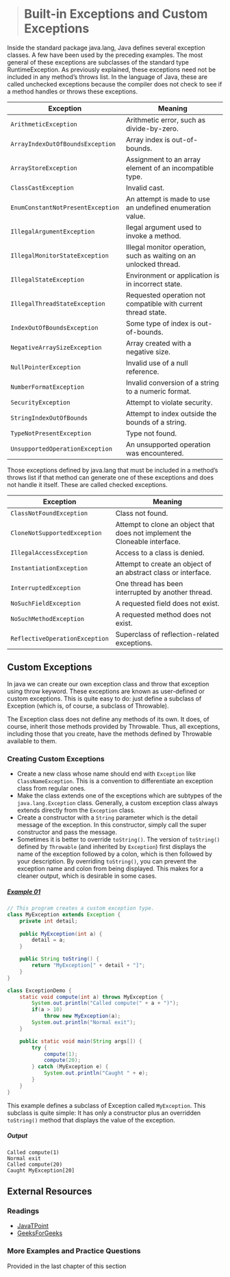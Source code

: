 ># Built-in Exceptions and Custom Exceptions

Inside the standard package java.lang, Java defines several exception classes. A few have been used by the preceding examples. The most general of these exceptions are subclasses of the standard type RuntimeException. As previously explained, these exceptions need not be included in any method’s throws list. In the language of Java, these are called unchecked exceptions because the compiler does not check to see if a method handles or throws these exceptions.

|Exception|Meaning|
|---|---|
|`ArithmeticException`|Arithmetic error, such as divide-by-zero.|
|`ArrayIndexOutOfBoundsException`|Array index is out-of-bounds.|
|`ArrayStoreException`|Assignment to an array element of an incompatible type.|
|`ClassCastException`|Invalid cast.|
|`EnumConstantNotPresentException`|An attempt is made to use an undefined enumeration value.|
|`IllegalArgumentException`|llegal argument used to invoke a method.|
|`IllegalMonitorStateException`|Illegal monitor operation, such as waiting on an unlocked thread.|
|`IllegalStateException`|Environment or application is in incorrect state.|
|`IllegalThreadStateException`|Requested operation not compatible with current thread state.|
|`IndexOutOfBoundsException`|Some type of index is out-of-bounds.|
|`NegativeArraySizeException`|Array created with a negative size.|
|`NullPointerException`|Invalid use of a null reference.|
|`NumberFormatException`|Invalid conversion of a string to a numeric format.|
|`SecurityException`|Attempt to violate security.|
|`StringIndexOutOfBounds`|Attempt to index outside the bounds of a string.|
|`TypeNotPresentException`|Type not found.|
|`UnsupportedOperationException`|An unsupported operation was encountered.|


Those exceptions defined by java.lang that must be included in a method’s throws list if that method can generate one of these exceptions and does not handle it itself. These are called checked exceptions.

|Exception|Meaning|
|---|---|
|`ClassNotFoundException`|Class not found.|
|`CloneNotSupportedException`|Attempt to clone an object that does not implement the Cloneable interface.|
|`IllegalAccessException`|Access to a class is denied.|
|`InstantiationException`|Attempt to create an object of an abstract class or interface.|
|`InterruptedException`|One thread has been interrupted by another thread.|
|`NoSuchFieldException`|A requested field does not exist.|
|`NoSuchMethodException`|A requested method does not exist.|
|`ReflectiveOperationException`|Superclass of reflection-related exceptions.|

## Custom Exceptions

In java we can create our own exception class and throw that exception using throw keyword. These exceptions are known as user-defined or custom exceptions. This is quite easy to do: just define a subclass of Exception (which is, of course, a subclass of Throwable).

The Exception class does not define any methods of its own. It does, of course, inherit those methods provided by Throwable. Thus, all exceptions, including those that you create, have the methods defined by Throwable available to them.

### Creating Custom Exceptions

* Create a new class whose name should end with `Exception` like `ClassNameException`. This is a convention to differentiate an exception class from regular ones.
* Make the class extends one of the exceptions which are subtypes of the `java.lang.Exception` class. Generally, a custom exception class always extends directly from the `Exception` class.
* Create a constructor with a `String` parameter which is the detail message of the exception. In this constructor, simply call the super constructor and pass the message.
* Sometimes it is better to override `toString()`. The version of `toString()` defined by `Throwable` (and inherited by `Exception`) first displays the name of the exception followed by a colon, which is then followed by your description. By overriding `toString()`, you can prevent the exception name and colon from being displayed. This makes for a cleaner output, which is desirable in some cases.

##### [Example 01](../20-Examples/13-Exception-Handling/06-Built-in-Exceptions-and-Custom-Exceptions/Example-01/)

```java
// This program creates a custom exception type.
class MyException extends Exception {
    private int detail;
    
    public MyException(int a) {
        detail = a;
    }

    public String toString() {
        return "MyException[" + detail + "]";
    }
}
```

```java 
class ExceptionDemo {
    static void compute(int a) throws MyException {
        System.out.println("Called compute(" + a + ")");
        if(a > 10)
            throw new MyException(a);
        System.out.println("Normal exit");
    }

    public static void main(String args[]) {
        try {
            compute(1);
            compute(20);
        } catch (MyException e) {
            System.out.println("Caught " + e);
        }
    }
}
```

This example defines a subclass of Exception called `MyException`. This subclass is quite simple: It has only a constructor plus an overridden `toString()` method that displays the value of the exception.

##### Output

    Called compute(1)
    Normal exit
    Called compute(20)
    Caught MyException[20]

## External Resources

### Readings

* [JavaTPoint](https://www.javatpoint.com/custom-exception)
* [GeeksForGeeks](https://www.geeksforgeeks.org/g-fact-32-user-defined-custom-exception-in-java/)

### More Examples and Practice Questions

Provided in the last chapter of this section
